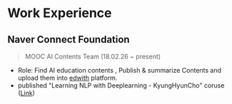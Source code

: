 # Work Experience

## Naver Connect Foundation

> MOOC AI Contents Team \(18.02.26 ~ present\)

* Role: Find AI education contents , Publish & summarize Contents and upload them into [edwith](https://www.edwith.org/) platform.
* published "Learning NLP with Deeplearning - KyungHyunCho" coruse \([Link](https://www.edwith.org/deepnlp)\)



